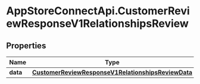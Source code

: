 # AppStoreConnectApi.CustomerReviewResponseV1RelationshipsReview

## Properties

Name | Type | Description | Notes
------------ | ------------- | ------------- | -------------
**data** | [**CustomerReviewResponseV1RelationshipsReviewData**](CustomerReviewResponseV1RelationshipsReviewData.md) |  | [optional] 


